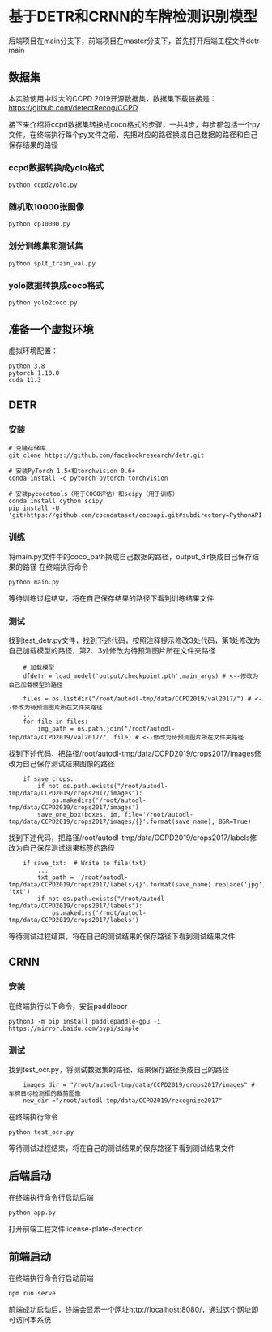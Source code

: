 # 基于DETR和CRNN的车牌检测识别模型
后端项目在main分支下，前端项目在master分支下，首先打开后端工程文件detr-main
## 数据集
本实验使用中科大的CCPD 2019开源数据集，数据集下载链接是：https://github.com/detectRecog/CCPD

接下来介绍将ccpd数据集转换成coco格式的步骤，一共4步，每步都包括一个py文件，在终端执行每个py文件之前，先把对应的路径换成自己数据的路径和自己保存结果的路径
### ccpd数据转换成yolo格式
```
python ccpd2yolo.py
```
### 随机取10000张图像
```
python cp10000.py
```
### 划分训练集和测试集
```
python splt_train_val.py
```
### yolo数据转换成coco格式
```
python yolo2coco.py
```
## 准备一个虚拟环境
虚拟环境配置：
```
python 3.8
pytorch 1.10.0
cuda 11.3
```
## DETR
### 安装
```
# 克隆存储库
git clone https://github.com/facebookresearch/detr.git
```
```
# 安装PyTorch 1.5+和torchvision 0.6+
conda install -c pytorch pytorch torchvision
```
```
# 安装pycocotools（用于COCO评估）和scipy（用于训练）
conda install cython scipy
pip install -U 'git+https://github.com/cocodataset/cocoapi.git#subdirectory=PythonAPI'
```
### 训练
将main.py文件中的coco_path换成自己数据的路径，output_dir换成自己保存结果的路径
在终端执行命令
```
python main.py
```
等待训练过程结束，将在自己保存结果的路径下看到训练结果文件
### 测试
找到test_detr.py文件，找到下述代码，按照注释提示修改3处代码，第1处修改为自己加载模型的路径，第2、3处修改为待预测图片所在文件夹路径
```
    # 加载模型
    dfdetr = load_model('output/checkpoint.pth',main_args) # <--修改为自己加载模型的路径
 
    files = os.listdir("/root/autodl-tmp/data/CCPD2019/val2017/") # <--修改为待预测图片所在文件夹路径
    ...
    for file in files:
        img_path = os.path.join("/root/autodl-tmp/data/CCPD2019/val2017/", file) # <--修改为待预测图片所在文件夹路径
```
找到下述代码，把路径/root/autodl-tmp/data/CCPD2019/crops2017/images修改为自己保存测试结果图像的路径
```
    if save_crops:
        if not os.path.exists("/root/autodl-tmp/data/CCPD2019/crops2017/images"):
            os.makedirs('/root/autodl-tmp/data/CCPD2019/crops2017/images')
        save_one_box(boxes, im, file='/root/autodl-tmp/data/CCPD2019/crops2017/images/{}'.format(save_name), BGR=True)
```
找到下述代码，把路径/root/autodl-tmp/data/CCPD2019/crops2017/labels修改为自己保存测试结果标签的路径
```
    if save_txt:  # Write to file(txt)
        ...
        txt_path = '/root/autodl-tmp/data/CCPD2019/crops2017/labels/{}'.format(save_name).replace('jpg', 'txt')
        if not os.path.exists("/root/autodl-tmp/data/CCPD2019/crops2017/labels"):
            os.makedirs('/root/autodl-tmp/data/CCPD2019/crops2017/labels')
```
等待测试过程结束，将在自己的测试结果的保存路径下看到测试结果文件
## CRNN
### 安装
在终端执行以下命令，安装paddleocr
```
python3 -m pip install paddlepaddle-gpu -i https://mirror.baidu.com/pypi/simple
```
### 测试
找到test_ocr.py，将测试数据集的路径、结果保存路径换成自己的路径
```
    images_dir = "/root/autodl-tmp/data/CCPD2019/crops2017/images" # 车牌目标检测框的裁剪图像
    new_dir ="/root/autodl-tmp/data/CCPD2019/recognize2017"
```
在终端执行命令
```
python test_ocr.py
```
等待测试过程结束，将在自己的测试结果的保存路径下看到测试结果文件
## 后端启动
在终端执行命令行启动后端
```
python app.py
```
打开前端工程文件license-plate-detection
## 前端启动
在终端执行命令行启动前端
```
npm run serve
```
前端成功启动后，终端会显示一个网址http://localhost:8080/，通过这个网址即可访问本系统
